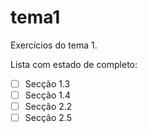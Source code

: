 # tema1

Exercícios do tema 1.

Lista com estado de completo:
- [ ] Secção 1.3
- [ ] Secção 1.4
- [ ] Secção 2.2
- [ ] Secção 2.5
